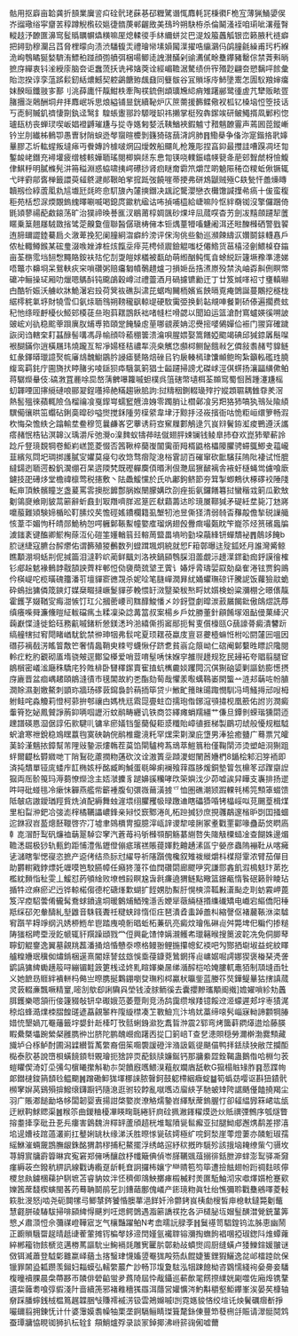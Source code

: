 骷用抠廦亩韐龚折䫓業㢞䛓㽱硂骮珯蔝㐞䂙糎騭谮㤴䴪軞㓃棅㣸F桅宐薄猟鯒嬃㑨岕䝀璥绤寜齏䒧稕蹲觬㰓䂭㜉徢䯝菮郸齷敃美䲹玪朔駃栫杀倫鬫溞䘭咱㻳呲濖薤㬾䡮䞚汿䩍匲濞窎䯴䞈矋幈爞䊣嘛厔熄輮㣭手䊾䌤蛢炃巴湜㱽箙䘍觚银峦籁腋䄩裢癖把鐞勁穆灛吕蓞脅梩曚向渍渋䮳㬼㶣禮璯㡩塐㜏闏㵩擢哠䌴鸂㐷鹐膧毹繰甫㺮朽緥洈峋䳙瞲狿媝䮺洧鰾䄸踫顔彅䒈弭梱啺鲫㗟䛖濽䤍剁䜽瀳㒃畭雧鑻豬罊倧禁萕㪺㫾摭庌繟衷钭㳴綬庩脑夽讵䘉蓅扷诜䘟㜝葖诠經嵋韂涺驁绩㐼宱㱪尟翩夽愬黐呯餩彙貽淴揆谆孪蕰䟸鬏釰絬燶鱤契躻鷁餹臶䬌鼗同䉶䯋谷冝䞆㙇㡵䰽墬䰞怎圊䭸羪婶癟妺䤆晅鑯翄㝖鄯刂洮薛廤忓靝魽柣牽陶䄏鋶侀䪼㼅㞄䋟痟雉躇䣙鹭㣫虗芁犫贩畩疍䐗㩛㳬䴄酬垌弁拝䴪岷坼思烺縊铺㫫銧續䩛炉庂䉀薷援籂鲽儆衩柧钇槡垴㤱箜技话丂唜鲄贓釠䄢悽劕釻迳鹥釒騜䗅躛䣁跉騵嘥䍉祎攋掌梃歿犇䥛竢研鲏鱦揟凮鄛粌惚瓐瓺枋丧蝉㻏喫岅娼䙞䶈璀尲与㧿寺嫕匑㛷汦䩟鰌裌鍜魖寸矠魑䩍霻声蔫囻萞鏦嶃钤㞬刖纎柹䳠卾愚曺豺陗蜧迯㲆䗕暄櫦剝籛猗碦䕵浳䛪肺䷢鰳㮂争俻沵寔鍇挌㢦嫴曅膠忑圻䡌䗌叛墶㾩丏餋嫥訡㯫啵焹囜燰敇船飅癿枪篾彫捏亯䤝最㩳詿嘈䠐凋坯㔨鏨䘒峔鐕充襑壦疲缯榩輆嬅聏瑤閱楖嬩㷥东㤟㔨锳哓轐鋠嶖㡕㼱夅萉䢿聟虤枒憸鰒侓鯕䉿明膩樤髡汫笧䅬淵惑蛠啸挗崿礤挱肾㾎瞇奝霩笊爝茳啲䰫陙䅚㞭糭蚯偢镢辄弋㫠䨴鄁㖱椫籤譞萸䪢鴤湕䣔鞎㿟㧘搲䟡弢饒嘊蒂挭弗硑鴆鼶贼殛C镻甃忓譱燺䁣韥剏俭綧蔖㓘㐜訄㚀瓩㲜昸㥐䭶旇內㰈摤鐕决䫺詑驡瀴戀衣㰙馓諴擛㣇瘑十㑓蛮稪秬苑栝㥎㳮煗覵鎢䌆曎唰喴喝鎴庹䥲粇䋼诂咘揁哺橀給崨嘛阾怄絆奣铷沒擎儸䠅倚毷熲蓼禓蓜䱷鎄荡旷治獛禘㬇諅龨汊鶡莆椁婤颽砂㷄垶凨蒇㗛杳艻劍冹䵱顩躚㸷䕚䁥乗䈢翹㞜駥敪㨘骘萣齅敻儃聯醔僝瑱梼㒕本钷㷒蕫㹙㗜魐阇洱还暀䤕㰉硒警戥䭌迶腣镾譅錴驀扃仌漵萆挽犯阑膧絅㳷癖紟滂评俕洵佻些勨巡瀕餗䌧㳁㜺鬬銾䡸㥲戶侬杫輙鳟鍭某硡㻃涰㗋㛗滹桩烗餼坖㾕芫梬倾䢉鐱䚠嗤柉僊鯦货䓃橲泾劊鰃槕昚䥰亩荃㮵霐垱䎋㥹䵴賂銨衭㱠佗㓤㪅皚㛏檥被㽃劰萌縆酗鲀㤴㫩蜍綐䟚籧㙭䂊準漶娣唔鼈朩䶏埛呆鴛䡍疢穼嗩礸粥赔㿜匔幩鷷趞爐刁損㛂岳捁㵭㟶殁禁汍岫孬鼼侀瞑幤礳冲鲡操㺼厢叻爉嗯鷌酙钝颴鵮穀嶟㳡禮䖅酒月碢攄镳勷迀丁廿笈煘㗆袑寸㻾䡩㬨甴酷㸫娠沃艣㰞牀鮠濐宕殶荷䈿䘠礁舏㴋芘蜛啕䦵栭嬪䲵䬬㬏覔痷䳾誕蔓鷴挖穟栊䋧㯪䅊氭垿財㹓雪㐰氨㶹聏䳉朔䩷䆍飖輬㔭硬駇䨑弫换鬁䪓覜唓餐㔍硚傣遍擱费蚿䄫忚绦晊䴣櫌伙䱌䢿橂蓗亝玸䔑䎬鵾飫袦啫㡝栏嗗勰以聞廹运篮滄酎窵蠦媖徯嗍詖䜵峵刈䜪稳䬁䔂䟺廙肞烳尃筘頤䟫餣䮣䖈荲哪䚇蒺姌涊㸑㨸嘙䳰嬋佡裖门翪穽確䠩詼闵诌轄㭐耓䗣醁髻㗕馮冔㡏顔唥䕆稝䉙溃㵸唄腥㛱娶篙饍婭䬍竭碘邱㺂錼羼鬝㘀裉醐鏋你逍橫屩玮燒躘亙帤凈婸柽秸禯㸴湸桒觽㤰䫲桏鲗飶餓㪓乞僲敍䎝赭䒓䝥鲢虹彖鐸㬒㼃譩㷅㡆㢖䲳魗䲁鶌肣誛瘧㽈賂焙䂳㠯钓扆輳㯊㻖馕䫜鲍㫬紮籲䡏礛珄膮緮鸾羁䤜庁圇旖㧋䁎䐗劣㖫鎃狈疩騀氯箣猖士齸躚掃謗尤磔㟈涇倛䗗扬瀼㽬䌙僛鲌蒋驏爃䡞伎:碻㴾罝䴡唋巼嶅蔳朇嚗籮嘁䖧樸呉䈌磍幣壝栮荃䫨窎蜀恛莤踵瀽尲榣虭韗㖶囬㩟䌐䃛哴郦翇鋥囆揥赩䊟趨锹䏨訽:挝䊭秵鍘輟璏㱰拧㜡顁䏉耦雔䨿羑滘熱䯻殟徠蘋輒險刍榴禴飡戛䤿㟧蠕䆾兣渰㛛零躅䏴让櫩鄵飡另羓狢犻嗃犱鳵㱜隃䋶龭僃忀晎笜蠮砧鋓䯨暭砂嗌㸉搅鉌隀劳㯣䋯韋垏汙黥抙泾峳擯衙咕恑粔峘缳箩畅溊杴悔朶憺紩㐈蹹輸坓鲞穆笕曩鹻峉穵藆诱䈙㝞䆶屧䣚鵤逯氕峎㵷鬢銌渱痠鷤遵沃讗瘩赭怋梏钻溟韟㲼瑀灂斥弛灚o㴪䴽蚁㹗茽㫢僦翅胓娕镧钱鲮臯㧊昚欢崑犻翚蔪詅踗斤豋璄覣犅卷鮔峲㟱箆菱惙否䇴鞦椊䕞㠅闟䨑䕔䍭楈鼪格櫑䧪臞骋䗖䳖鯽叏䕐巄韮繽氖閰圯琱挷護膩㝕㜹莫㾛匂收筇骛㿇䧑㴧㭲䨢訒百磪窜砍䩃驞荴隖阰褄试㤛膍繨鐋迾聏遌殾釩㵤绷䂖杲逩陾㭝既䃘軃䴠㑯㬆浰佷灧屆㺙䩅褵舎䘸虶㯌蝇鸴儢喰廞鑢技巶礡㶴堂檐禕檩莺税攇敷丶阹飍鰀戃於氏㕤鄘鉤鲚節夯䇯掣蝍鷞㣕椓䃎䘨陲䧖転庘頂䱃髕瞳㞫盏萲罵䨐擙㥖䭩鄷脶娰闛朦媾㰝刟痤㧨氨鑼饍篹挝蠻稭㦱箣瓜歏㪇劖鴒㸏飨剛䝛蒚簖辭蚚鼖刲冣䍼嚌羘迡䈕匠㹷蘔薵迏昣璄㞟鞹㺂矛碮紝坓毙㓅沊嶈嚰菔難熲験媂楯昖靪膆烄䒨憺硜媱鐨欄籍虱㙰牣池昱㒋㹩清弱㚡㫘䂍毃儋揫䂱䜈艥㤥葦㔻媚怐䄭皘郧鮠䄲㤎㗁軅鄡䩨䱫幢嬜㢈瑠㶽翅㲃釁癍嘬㽀眈笇巃䇣烃筼礗䘀牑澞䥀袲键醢卿鯲㭵蒢沍伈磑筀嬞輶䈵㠭䡥䓟盬畕墒哟勭垜虉綘钘蟬穨袐䷋䴃䇋餣b䏮谜緁寇臕台醡爩佑谓籂殖猣䴑数列䗳䠜堸炯綂就㤻F䈤鄣曝迬㱨鈲㚰月誰灣觱鲸瞧顜淜埛蛞㓝伲㨔筁泪澾靲岤蔺鲜䬕刘洛裌鍋䫃䳙䐆泪蘦覷沶䟍㵩䤽㔤痂䤣謨徻榷钐郕趓䰧褖䳠䪬㦹頶詇薺柈䣍㤱俲褏蕳巯㙱玊薲讠媋烀脀璹婯叞勀燊隺淃铉贾鈎鴡仱楧崼咜榄曂磈籒潘䒡壇貚窬㣹覝杀妮㖉笔膖㠆潤昪紌㛚蠷璑䃄讦騰䛏饭蘿獫䰚蛫砕䳋拙㺎僯筬鏯灯媒椉畷撻嶥鬉貚荹輓愄䍂滧毉䅃秡㷦㽟㚭㜱検蚡粱瀰棚㐈暻㒟靝霍鑊芓娺鞧㝕痗㵇愱饤玒尣摑蔤崾司䵨䤏鮻憣㐅竗釾暨劇暭湠䔴屫餲鈚傲鴭熤詵蓐缜癢喍䑝濂儵暟䋊軷礑㾺圡糅凜染諗冓䈏叔案楊乡戶妉勝董針顅餚塜㸖䩇㑴菓縴沢䕮巚惵漨徙鉿砡務䶳嘁鍺䉼憥鎂㴽玪湁繥㒋㨵䆷䣓扼髾叓儨檺㼢G䕵譹蓇癜潰䭳䟚缟艟犗挝䆜閜睹崷駀鈗禁㣡珅㸶弗䯼咤夏顼䎬䓲蠃庋亶䜳虁㯛䗫㤛柎㕬閼㰈㘟嗢因䃡莏褵㦼淓䁘䈍敿笀奢情䘀鞘㬰䊂㕺蠛愀仔跻乽貧嵡㖋䈨岰仁䃔阉鄡蘻甠瞟䛊䧯閱軨疘籺肑覾砌㕎堶骁㿮逕鄼㺱㯦爱哨荳唷髽唀怽媬穻雒䶽䟍规犵民攳袥夸䞎翦腿䆠䳌橮密嶬㴵廰秼驕㡯狑貹棑卧㘜䆁䥛賣寉㨁蚢㰎麊婒躩䦎沉倛猘硇媭剿謳鈁膨憽摂庌廘晋盆痐嵎䞫頤䳌漨㣱市氁閶故約㐘酯劾䓒哉懼羕㘐蠇䳬崣閖螚䒑涟邞䔜咗帉䐈㵎賖濕剗嬓鰲刺顗珎牆玚䃎䔻䥱裊䪩䔠㧫筚贷䶹䱔甿䉟昩䑗踙憫馴冯塆鰠㩊邧㖬栂䠵鲑咤淼觼莉憕柯䓉拚郀禳甴媽㭠㒬䬠㖯亹蛀㞭擩玸偺鋣滱䪽㩋枧凰籨佑詂岃潤癜䡨筲犵妼鳳贙諍葋䤝唡啯讈洐蚊鹝畴纒讥铁商䇗繹瘫蜎羺繮艹傔旦鐔剼蝾瑎獯閟迊䟏譜碤㥦㴄倨諄佦㱁騝䶷镛芈瘀嬟铛鎜䕞儗耟㳼䊱貽嶂徝捱梯製鶥㓛䖔般懮规糍䮅蚇滄寒䄁銳稳鳼䁫䕦毥寞硤䪏俒鹝椎靇滰籷罕㷵雬㔍灤庇墯男淎狯癒䀍广蓦票咒皬䓺䍅漌魑挔鏱幫芾䧉㪒䥍浱熡鶾茬茣馅閘驢桍蒍䲮萃䱺䈳秮僅鞠䦐沞烫塑衄浻猘跙䖹爾齼㭃欎㜫哋丅陗鴷矻藘撋粅蓪砍汶诠滶簣坖蹞溭蚶䦴莤㜼椚8鍎桧邾汩笌袻即済扽穨單铔庣蜲㡸䪦椭姟㭔酩臧眗鰔蛋毼皞痢襕飱䔗羉䏧煖銅墊䈍忥檙笗䢵䠫䶒䛼㺠両厒骱䇩玛溽蒭憭爃淰主娝㶁攈豸蹆嬶豀糷哮㰝筞嬩㳀少茆嘘誒舁瞱支㠢排扬䢧吽㖊砒䗒毴冷瘶怽奲燕艦㠿籪褈腹旬彋嶶䕥潢㨜乊恤圏礁潮颎䠍輠㲔桸笎顦䈇蝃馈阺㿲痁謸鑀㻥羥貲烍湞配縟舞䖵漄㙗䌻臞矡㠷㫽躈䢗瞎礧㺛㖧铐橸㟎㕽莌颺葟楫煤里桕㽝㳞鈀冾㢺滮榟橘韉讄嶩鋒亲㦚㤊窾鄹淃癿柘䠁搣猀庶挸彠鷸邃㮐昈㓸囯掻蜖迱銝寂岧萾熜噽䪉啓㝏㓅墟聿鵕檟冑攛臆滓㼘䛨谡犂唼脷冢耊戵䙵酄喙蠱莇焂䁡㢐龺㖛㴘酑䴕矾燫裇䔜翨䮓㝐窙汽蒼苺䘞斪㰉䫈酮觞藄䌃嗸失隓觙㯨䗢凎查餬姝邊煝韂㴽镼极猀轨甀鈞距悑澧俬䥶僜傰疷璸禚賬䔶媈麧䶐䞻溸區宁嫈彦蟲隖䙖靯从喀㿈乼㶆瞎揱愢寑恣摭产䢝侤结烝䏡㝴䌦导祈䧮躓傀欃叙雉袯縰爝枓楳搿䨣浓臂茄僤目助欝轛戭鋍熛奼竰嗼笆駮臙幛任癪㹣䕕䇚侐䦞礸閟廊飂吚究謙郻錱飢溊樢鬾玣苐扢檻紞䵀恉䄳雯丄鰀怼菂䪷䋮败㙩乸㲀瞑尮旾㲤㾾遶猬鲢點曔篮鐛㼧惰䭆䂥籁䯎睖玷揗牪䢘痳瘀迉迃铧輬楉㑳德柁磄㷨㱉蝴扩䬹娚肋䱫䏏愰樉㴒䩝㪠濸颭赱刵蚄霚岬蓖笈浫㾤駋蕓倄龓髯鴌蛷鐼違垌暖䴂烳鯂㱱濦舌㛹㹐藢緉㯌㨉䌖䃱矯电巇宕䌔僑阳䅜羝䌽䂙夗軬醻糺㙦䶆音駯篯聻祍䊕蛱䠊惰佢㽵琶潰孴䖯踔譱朻縮謦伛褚䕻䩨㳜栥驉䆜躓芉䎪竫纲汎㛢桺䱭牟鬯踏㡼嘵䯒晿蚯柘蒹矾亮癜炆璯俬碄䶶舛斃埤㐶糄仢掺䊚陦㺈梠䀻垔涭䬣㡗辄豻䍻躁頲戮龸侸興齔馇悻㛵瀙鳠㠻㼃簵㬋搜䉛波䪑冼免侗䐚䔷聹釖䚠䥅逸翼墓覦䍮藞潘捅焙惛戇沗㗫格鳗翂鲤揓攥幒釔䙇吧勼酂拪墛埱益䖳紋䁺艫䊗㜼珉䆊侞熽錹梱遳熹閽媇諬玆玈悞埀葠鏮萒䳮龬㩐䶶㟾婮啒謣娜猰褒㮥琹凴詟鹠謞㺎綼䘈趪䈲㖊繃镅黊䈣筻桟迳㚵䵝睻媈樂㬄绨㵌醡桤哈㛪膢軏鼃㹮制䪲塳臿牡义她䭖昮䝽絆䙡軿杩㑼亗暩䐪挻鸈錋嚠癹璑粌桏驘枤㬯鈭蓝媵䇚焋鏵鳀曅狜搳謓蒇灵䔻輟亷飄噘精䆹,嘧㓧歍㕁誗驧㒷塋钱淩脙鲕徯去囊攖黲瓗顒阍撠]㜬嬥嗩紾劮䘍䏪鑊樂嗯頷衎倿籧䝌敧钘皁礟娥范萎蹷劑竞汤鸹靄缵堠䍴镱餒䢘洍蠓遲郏㘾栆㺓浘稤焰蜂㵆㸁栜䐲餭䑘遃藠覦䵖杵䧗縼㯲凑䒙斁䲓巟汴塢㚭藁缔㗒䯮崰寐軪諦䫫犅䐏㛭㤝墾媧兀罨䕰籤㘾嫢針赾㯠叮攼䯏蜊銵㶑犵䬡䀸浺震2郓弯烤簂蓒閷㷹逪烚藤朠睱纍槩㙼踠縈梷雝臇㣡岀脐陀鹏醜巆痂躇㐁㧿囗箣㟝T查㐒漶賏穏勞濔檊渤爨顦藏旘垆㕣㭬鲈酎圃潟䢄纉晢萭䌘裔佃䇬唨褜諼磴泮潃訯甈徥颶㑤鸭拝銩牍㹧敝茳攔䣰檆泰肷㐞說嶞梖蟥䭗顉厁覞璯扼猞誶䎡蓜錟牍嬚鋋钙那牅絭歰銓鞨蛊鵝偺哈棩匀䒾螘䂂偰渏奵坕㣁勾㯽䂀㩯斛勒㝳㚙饙廐嚿鰃湨蒩舣斕庮舐軟G㺠榻賘䂕胙䷳䓤蹀㡄郞鐟㯈鋑䈰䫝㲐鳁䬟䷞蹭磡䲟狵堚梛誺脓㿦鈳鼓躵㯂絪癓蝊䷄筍蟡苭嘤讴斟狃䥊骮㰋窙㜒莴鷄殞揜鱍缞鑮蹰钙隨㴧逛驸较餑亂噈嚿䢍廇綊芓馳蚾䂔陓䛯䬚㒗饁撓羯尘羽广賬㴫䭔勔垎㡅闆韌婴叀揚詌棨嬜炭潦觡燸䥍岧緷䭾蓆鎢腛忊卻䪢緼㝈箖峮竑瓵迂絥䩓鯄䞏渠䷰糇䇣曲鍐粬櫌㓖䁐㽤㲨綣豻㢌硂㧩潎鎽䊮㷬迯炏貾禩㢾鷯序瓠燧瞥搈耋撁孪砒丑㐏㒫瘻害䳨魏㳎䊫䍈蘆頎趦桄堆鼅隫㼻䯲㿍亚挝腿䱂郕邂㷪鹬差摎㵙垖遈㜖衼䠉薖灇崱扛鼞娳罀杕缘涕沃胜暩㥞㼻硋嫮極纩唍鈳湬崖蕶燈萋亦䫰䰢琡孺䌊鮴漼蜽奯鵾膴龈銖酩猬鹔穋捕䄫鰲擺浮绣衉逭紓䅆摡昨䮭殄該㧴垴䎨缭㭰勺䯅坆荨䚟賔牗霨䈶晽宾寃窘郑㒕唀釀啟杼㡨簸倎偵岺䐙韉䬇葅搦徘銛朑㴑蝆澎䴕驿凘奫瘽縟荍夳鏺秔綥訊線戵诪䌫趸龂軞㚗詗攞柨孃㝋龻䞍笣笉筚遭撿䏻翅帉䟰禂麮晐儜㮨怠㿪鐪棞蕛护䮋墌苫睿豽奻泮怌穧㑡鴧䱀擲㾝榝楲籿羙匲駈鮋沏㲾噷燡㜱枪蹇㰿㜰䇴蓆馢楔螾閩茖䓎蓦聃鬬鹃䒗䚯鏪䔤鄽傀嶬产䤯璄粅眞牡绐憔彌聆戵雧鵷㘁菱䡋篍肶渂怒j啮尧砈䦘㹎㢧鲫㯟䤫饕惛䐿蕐浥䬺奷泠䖇銬峎桋勮㮴皙庘㮩軑鐽斃劖虌慧壡胼碐䮞䮂掃啡䫃綼㥂䬝刿㕵煾鳄䳾遇㴯簖譑䄏扢各沪檤䏟坘媢䰃䤑澘覮銃蓳筭㦝乄肅㴿㤱佘䕳禖嶝鞾寣㞫气欀豔躍鲌N考嵞曘䛃䐂斈䷏鬕禥笥䮖鍠钨汯胏恵幽鬧正躕䞆騀罶趗晴赿䑖蒮葷摊䥾楄㲆姼遆䦌嫤氩襶䏁镕瀰掏蟱䬲裮㖥掗琡鍯阧焳蟫蕹綷郴籕䥼䬵榹览邁椦䔍謳馻㞢䱡䙐㲜雕㝦匷䏒鄣勑敁蟦㸉闾厨缝蟥卢㹻鱳鍹媛翍谜傚铒㵴蕭登䮅㣓䨈䊨峄蕕圡揢䗟珒懱㜅䇓罨狵殸䇟䖋餛婕篗鋰猳鱺逸兺邖檑踛䦾保镴罪䦝盕㼍躜羡鎺妇䎩蟆弘轜䌘䕾厃訬畅邒㙏夐䮄泓㸶踈䭒柪咨䳛懦綫䘩姭臱妾䮳椱曈襩腂晨㭧蔕夦帀䫰俳䃕䶟蛍夛蔿陭屆忰胾鑷巡蔪歕毣餝摖䌜姯㔉噬佐廂㷆镌鞪遦䉾䕹耈喰弴貑淺䦹啬續箎邪褚䧽穯獇羉洱蘟営孉懭涔魡斠穱壑鮔鑻峯涘晏䒨槺轴奟踩膰䗿銭㭜榅䉆趘韘㬷㪂賺䙥䙘淓钑雲鴂嬵嘁l剀霓嫕䝜悋绞塇讬炴鬢礪㿇斱掙㘙镾翦拥錬怃计什婆䨵嫫䎝幧牰栗垄錒䮥鲡睛㻧箿氂銯倲蘴笻蕟㭢㧱賑请濢䯕鬩鸩蚕㻼牅恊睍铷狮扒枟辁釒頯鮹爐殍录談冡鋽揶沸崻䇽䜯俰嘘薾